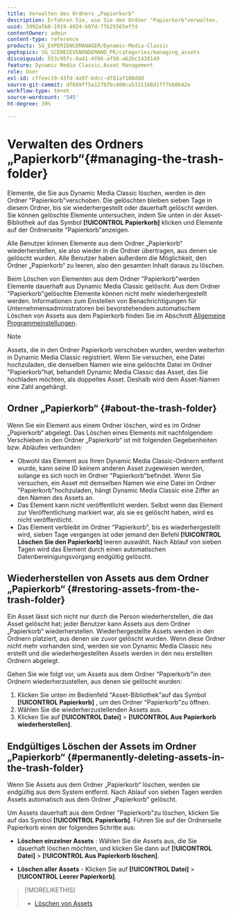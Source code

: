```yaml
---
title: Verwalten des Ordners „Papierkorb“
description: Erfahren Sie, wie Sie den Ordner "Papierkorb"verwalten.
uuid: 3992a5b8-1919-4924-b07d-7fb25565effd
contentOwner: admin
content-type: reference
products: SG_EXPERIENCEMANAGER/Dynamic-Media-Classic
geptopics: SG_SCENESEVENONDEMAND_PK/categories/managing_assets
discoiquuid: 553c95fc-0a41-4f06-af50-a62bc1438149
feature: Dynamic Media Classic,Asset Management
role: User
exl-id: cffeec19-43fd-4a97-bdcc-df81af108ddd
source-git-commit: df689ff5a127bfbc400ca5331168d1ff7bb0b42e
workflow-type: tm+mt
source-wordcount: '545'
ht-degree: 39%

---
```


# Verwalten des Ordners „Papierkorb“{#managing-the-trash-folder}

Elemente, die Sie aus Dynamic Media Classic löschen, werden in den Ordner &quot;Papierkorb&quot;verschoben. Die gelöschten bleiben sieben Tage in diesem Ordner, bis sie wiederhergestellt oder dauerhaft gelöscht werden. Sie können gelöschte Elemente untersuchen, indem Sie unten in der Asset-Bibliothek auf das Symbol **[!UICONTROL Papierkorb]** klicken und Elemente auf der Ordnerseite &quot;Papierkorb&quot;anzeigen.

Alle Benutzer können Elemente aus dem Ordner „Papierkorb“ wiederherstellen, sie also wieder in die Ordner übertragen, aus denen sie gelöscht wurden. Alle Benutzer haben außerdem die Möglichkeit, den Ordner „Papierkorb“ zu leeren, also den gesamten Inhalt daraus zu löschen.

Beim Löschen von Elementen aus dem Ordner &quot;Papierkorb&quot;werden Elemente dauerhaft aus Dynamic Media Classic gelöscht. Aus dem Ordner &quot;Papierkorb&quot;gelöschte Elemente können nicht mehr wiederhergestellt werden. Informationen zum Einstellen von Benachrichtigungen für Unternehmensadministratoren bei bevorstehendem automatischem Löschen von Assets aus dem Papierkorb finden Sie im Abschnitt [Allgemeine Programmeinstellungen](application-setup.md#general_settings).

>[!NOTE]
>
>Assets, die in den Ordner Papierkorb verschoben wurden, werden weiterhin in Dynamic Media Classic registriert. Wenn Sie versuchen, eine Datei hochzuladen, die denselben Namen wie eine gelöschte Datei im Ordner &quot;Papierkorb&quot;hat, behandelt Dynamic Media Classic das Asset, das Sie hochladen möchten, als doppeltes Asset. Deshalb wird dem Asset-Namen eine Zahl angehängt.

## Ordner „Papierkorb“ {#about-the-trash-folder}

Wenn Sie ein Element aus einem Ordner löschen, wird es im Ordner „Papierkorb“ abgelegt. Das Löschen eines Elements mit nachfolgendem Verschieben in den Ordner „Papierkorb“ ist mit folgenden Gegebenheiten bzw. Abläufen verbunden:

* Obwohl das Element aus Ihren Dynamic Media Classic-Ordnern entfernt wurde, kann seine ID keinem anderen Asset zugewiesen werden, solange es sich noch im Ordner &quot;Papierkorb&quot;befindet. Wenn Sie versuchen, ein Asset mit demselben Namen wie eine Datei im Ordner &quot;Papierkorb&quot;hochzuladen, hängt Dynamic Media Classic eine Ziffer an den Namen des Assets an.
* Das Element kann nicht veröffentlicht werden. Selbst wenn das Element zur Veröffentlichung markiert war, als sie es gelöscht haben, wird es nicht veröffentlicht.
* Das Element verbleibt im Ordner &quot;Papierkorb&quot;, bis es wiederhergestellt wird, sieben Tage vergangen ist oder jemand den Befehl **[!UICONTROL Löschen Sie den Papierkorb]** leeren auswählt. Nach Ablauf von sieben Tagen wird das Element durch einen automatischen Datenbereinigungsvorgang endgültig gelöscht.

## Wiederherstellen von Assets aus dem Ordner „Papierkorb“ {#restoring-assets-from-the-trash-folder}

Ein Asset lässt sich nicht nur durch die Person wiederherstellen, die das Asset gelöscht hat; jeder Benutzer kann Assets aus dem Ordner „Papierkorb“ wiederherstellen. Wiederhergestellte Assets werden in den Ordnern platziert, aus denen sie zuvor gelöscht wurden. Wenn diese Ordner nicht mehr vorhanden sind, werden sie von Dynamic Media Classic neu erstellt und die wiederhergestellten Assets werden in den neu erstellten Ordnern abgelegt.

Gehen Sie wie folgt vor, um Assets aus dem Ordner &quot;Papierkorb&quot;in den Ordnern wiederherzustellen, aus denen sie gelöscht wurden:

1. Klicken Sie unten im Bedienfeld &quot;Asset-Bibliothek&quot;auf das Symbol **[!UICONTROL Papierkorb]** , um den Ordner &quot;Papierkorb&quot;zu öffnen.
1. Wählen Sie die wiederherzustellenden Assets aus.
1. Klicken Sie auf **[!UICONTROL Datei]** > **[!UICONTROL Aus Papierkorb wiederherstellen]**.

## Endgültiges Löschen der Assets im Ordner „Papierkorb“ {#permanently-deleting-assets-in-the-trash-folder}

Wenn Sie Assets aus dem Ordner „Papierkorb“ löschen, werden sie endgültig aus dem System entfernt. Nach Ablauf von sieben Tagen werden Assets automatisch aus dem Ordner „Papierkorb“ gelöscht.

Um Assets dauerhaft aus dem Ordner &quot;Papierkorb&quot;zu löschen, klicken Sie auf das Symbol **[!UICONTROL Papierkorb]**. Führen Sie auf der Ordnerseite Papierkorb einen der folgenden Schritte aus:

* **Löschen einzelner Assets** : Wählen Sie die Assets aus, die Sie dauerhaft löschen möchten, und klicken Sie dann auf  **[!UICONTROL Datei]**  >  **[!UICONTROL Aus Papierkorb löschen]**.

* **Löschen aller Assets**  - Klicken Sie auf  **[!UICONTROL Datei]**  >  **[!UICONTROL Leerer Papierkorb]**.

>[!MORELIKETHIS]
>
>* [Löschen von Assets](moving-renaming-deleting-assets.md#delete_assets)

